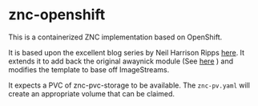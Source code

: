 # znc-openshift

This is a containerized ZNC implementation based on OpenShift.

It is based upon the excellent blog series by Neil Harrison Ripps [here](https://developers.redhat.com/blog/2016/09/27/that-app-you-love-part-1-making-a-connection). It extends it to add back the original awaynick module (See [here](https://wiki.znc.in/Awaynick) ) and modifies the template to base off ImageStreams.


It expects a PVC of znc-pvc-storage to be available. The `znc-pv.yaml` will create an appropriate volume that can be claimed.
